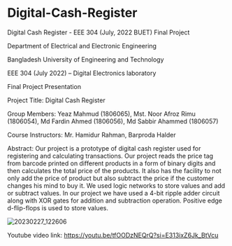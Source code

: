 # Digital-Cash-Register

Digital Cash Register - EEE 304 (July, 2022 BUET) Final Project

Department of Electrical and Electronic Engineering

Bangladesh University of Engineering and Technology

EEE 304 (July 2022) – Digital Electronics laboratory

Final Project Presentation

Project Title: Digital Cash Register

Group Members: Yeaz Mahmud (1806065), Mst. Noor Afroz Rimu (1806054), Md Fardin Ahmed (1806056), Md Sabbir Ahammed (1806057)

Course Instructors: Mr. Hamidur Rahman, Barproda Halder

Abstract: Our project is a prototype of digital cash register used for registering and calculating transactions. Our project reads the price tag from barcode printed
on different products in a form of binary digits and then calculates the total price of the products. It also has the facility to not only add the price of
product but also subtract the price if the customer changes his mind to buy it. We used logic networks to store values and add or subtract values. In our
project we have used a 4-bit ripple adder circuit along with XOR gates for addition and subtraction operation. Positive edge d-flip-flops is used to store values.


![20230227_122606](https://user-images.githubusercontent.com/68266229/223436569-090316fc-469b-4bca-9205-a0eeb6968344.jpg)

Youtube video link: https://youtu.be/tfOODzNEQrQ?si=E313ixZ6Jk_BtVcu

